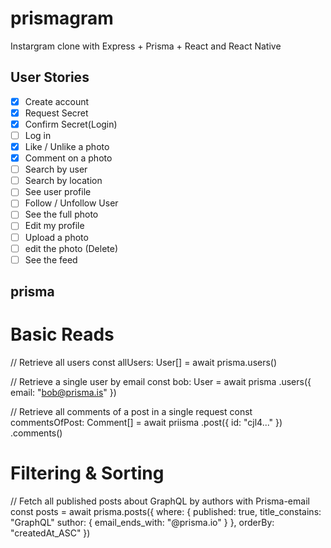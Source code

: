# prismagram

Instargram clone with Express + Prisma + React and React Native

## User Stories

- [x] Create account
- [x] Request Secret
- [x] Confirm Secret(Login)
- [ ] Log in
- [x] Like / Unlike a photo
- [x] Comment on a photo
- [ ] Search by user
- [ ] Search by location
- [ ] See user profile
- [ ] Follow / Unfollow User
- [ ] See the full photo
- [ ] Edit my profile
- [ ] Upload a photo
- [ ] edit the photo (Delete)
- [ ] See the feed

## prisma

# Basic Reads

// Retrieve all users
const allUsers: User[] = await prisma.users()

// Retrieve a single user by email
const bob: User = await prisma
.users({ email: "bob@prisma.is" })

// Retrieve all comments of a post in a single request
const commentsOfPost: Comment[] = await priisma
.post({ id: "cjl4..." })
.comments()

# Filtering & Sorting

// Fetch all published posts about GraphQL by authors with Prisma-email
const posts = await prisma.posts({
where: {
published: true,
title_constains: "GraphQL"
suthor: {
email_ends_with: "@prisma.io"
}
},
orderBy: "createdAt_ASC"
})
